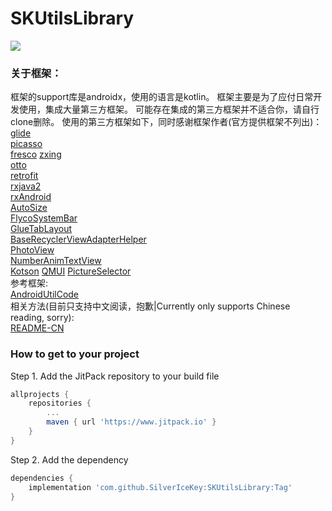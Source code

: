 # SKUtilsLibrary  
[![](https://www.jitpack.io/v/SilverIceKey/SKUtilsLibrary.svg)](https://www.jitpack.io/#SilverIceKey/SKUtilsLibrary)
### 关于框架：
框架的support库是androidx，使用的语言是kotlin。
框架主要是为了应付日常开发使用，集成大量第三方框架。
可能存在集成的第三方框架并不适合你，请自行clone删除。
使用的第三方框架如下，同时感谢框架作者(官方提供框架不列出)：  
[glide](https://github.com/bumptech/glide)  
[picasso](https://github.com/square/picasso)  
[fresco](https://github.com/facebook/fresco)
[zxing](https://github.com/zxing/zxing)  
[otto](https://github.com/square/otto)  
[retrofit](https://github.com/square/retrofit)  
[rxjava2](https://github.com/ReactiveX/RxJava)  
[rxAndroid](https://github.com/ReactiveX/RxAndroid)  
[AutoSize](https://github.com/JessYanCoding/AndroidAutoSize)  
[FlycoSystemBar](https://github.com/H07000223/FlycoSystemBar)  
[GlueTabLayout](https://github.com/negier/GlueTabLayout)  
[BaseRecyclerViewAdapterHelper](https://github.com/CymChad/BaseRecyclerViewAdapterHelper)  
[PhotoView](https://github.com/chrisbanes/PhotoView)  
[NumberAnimTextView](https://github.com/Bakumon/NumberAnimTextView)  
[Kotson](https://github.com/SalomonBrys/Kotson)
[QMUI](https://github.com/Tencent/QMUI_Android)
[PictureSelector](https://github.com/LuckSiege/PictureSelector)  
参考框架:  
[AndroidUtilCode](https://github.com/Blankj/AndroidUtilCode)  
相关方法(目前只支持中文阅读，抱歉|Currently only supports Chinese reading, sorry):  
[README-CN](https://github.com/SilverIceKey/SKUtilsLibrary/tree/master/SKLibrary/README-CN.md)
### How to get to your project
Step 1. Add the JitPack repository to your build file
```groovy
allprojects {
	repositories {
		...
		maven { url 'https://www.jitpack.io' }
	}
}
```
Step 2. Add the dependency
```groovy
dependencies {
	implementation 'com.github.SilverIceKey:SKUtilsLibrary:Tag'
}
```
